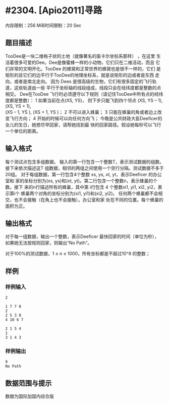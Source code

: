 # #2304. [Apio2011]寻路

内存限制：256 MiB时间限制：20 Sec

## 题目描述

TooDee是一块二维格子状的土地（就像著名的笛卡尔坐标系那样） ，在这里
生活着很多可爱的Dee。Dee是像蜜蜂一样的小动物，它们只在二维活动，而且
它们非常的文明开化。TooDee 的蜂窝和正常世界的蜂窝也是很不一样的，它们
是矩形的且它们的边平行于TooDee的地理坐标系，就是说矩形的边或者是东西
走向，或者是南北走向。 
因为 Dees 是很高级的生物，它们有很多固定的飞行轨道，这些轨道由一些
平行于坐标轴的线段组成，线段只会在经纬度都是整数的点相交。 Dee在TooDee
飞行时必须遵守以下规则（请记住TooDee中所有点的经纬度都是整数）： 
1  如果当前在点(XS, YS)， 则下步只能飞到四个邻点  (XS, YS &ndash; 1), (XS, YS + 1),   
(XS &ndash; 1, YS ), (XS + 1, YS )； 
2  不可以进入蜂巢； 
3  只能在蜂巢的角或者边上改变飞行方向； 
4  开始的时候可以向任何方向飞； 
今晚是公共财政大臣Deeficer的女儿的生日，她想尽早回家，请帮她找到最
快的回家路径。假设她每秒可以飞行一个单位的距离。

## 输入格式

每个测试点包含多组数据。 
输入的第一行包含一个整数T，表示测试数据的组数。接下来依次描述这T
组数据，相邻的两组之间使用一个空行分隔。测试数据不多于20组。 
对于每组数据，第一行包含4个整数 xs, ys, xt, yt，表示Deeficer 的办公室和
家的坐标分别为(xs, ys)和(xt, yt)。第二行包含一个整数n，表示蜂巢的个数。接下
来的n行描述所有的蜂巢，其中第 i行包含 4 个整数xi1,  yi1,  xi2,  yi2，表示第i个
蜂巢两个对角的坐标分别为(xi1, yi1)和(xi2, yi2)。 
任何两个蜂巢都不会相交，也不会接触（在角上也不会接触）。办公室和家
处在不同的位置。每个蜂巢的面积为正。

## 输出格式

对于每一组数据，输出一个整数，表示Deeficer 最快回家的时间（单位为秒），
如果她无法按规则回家，则输出&ldquo;No Path&rdquo;。

对于100%的测试数据，1 &le; n &le; 1000，所有坐标都是不超过10^9
的整数；

## 样例

### 样例输入

    
    2 
     
    1 7 7 8 
    2 
    2 5 3 8 
    4 10 6 7 
     
    2 1 5 4 
    1 
    3 1 4 3 
    

### 样例输出

    
    9 
    No Path 
     
    

## 数据范围与提示

数据为国际加国内综合版
